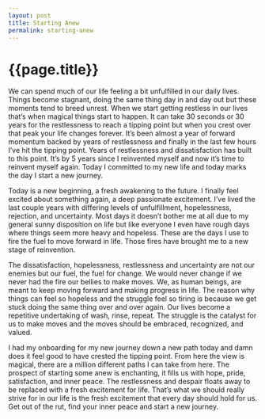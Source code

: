 ```yaml
---
layout: post
title: Starting Anew
permalink: starting-anew
---
```


# {{page.title}}

We can spend much of our life feeling a bit unfulfilled in our daily lives. Things become stagnant, doing the same thing day in and day out but these moments tend to breed unrest. When we start getting restless in our lives that’s when magical things start to happen. It can take 30 seconds or 30 years for the restlessness to reach a tipping point but when you crest over that peak your life changes forever. It’s been almost a year of forward momentum backed by years of restlessness and finally in the last few hours I’ve hit the tipping point. Years of restlessness and dissatisfaction has built to this point. It’s by 5 years since I reinvented myself and now it’s time to reinvent myself again. Today I committed to my new life and today marks the day I start a new journey.

Today is a new beginning, a fresh awakening to the future. I finally feel excited about something again, a deep passionate excitement. I’ve lived the last couple years with differing levels of unfulfillment, hopelessness, rejection, and uncertainty. Most days it doesn’t bother me at all due to my general sunny disposition on life but like everyone I even have rough days where things seem more heavy and hopeless. These are the days I use to fire the fuel to move forward in life. Those fires have brought me to a new stage of reinvention.

The dissatisfaction, hopelessness, restlessness and uncertainty are not our enemies but our fuel, the fuel for change. We would never change if we never had the fire our bellies to make moves. We, as human beings, are meant to keep moving forward and making progress in life. The reason why things can feel so hopeless and the struggle feel so tiring is because we get stuck doing the same thing over and over again. Our lives become a repetitive undertaking of wash, rinse, repeat. The struggle is the catalyst for us to make moves and the moves should be embraced, recognized, and valued.

I had my onboarding for my new journey down a new path today and damn does it feel good to have crested the tipping point. From here the view is magical, there are a million different paths I can take from here. The prospect of starting some anew is enchanting, it fills us with hope, pride, satisfaction, and inner peace. The restlessness and despair floats away to be replaced with a fresh excitement for life. That’s what we should really strive for in our life is the fresh excitement that every day should hold for us. Get out of the rut, find your inner peace and start a new journey.
